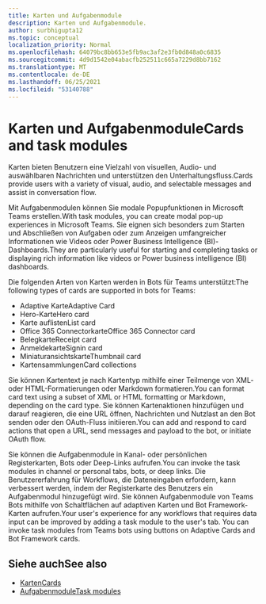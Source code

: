 ```yaml
---
title: Karten und Aufgabenmodule
description: Karten und Aufgabenmodule.
author: surbhigupta12
ms.topic: conceptual
localization_priority: Normal
ms.openlocfilehash: 64079bc8bb653e5fb9ac3af2e3fb0d848a0c6835
ms.sourcegitcommit: 4d9d1542e04abacfb252511c665a7229d8bb7162
ms.translationtype: MT
ms.contentlocale: de-DE
ms.lasthandoff: 06/25/2021
ms.locfileid: "53140788"
---
```

# <a name="cards-and-task-modules"></a><span data-ttu-id="2cc18-103">Karten und Aufgabenmodule</span><span class="sxs-lookup"><span data-stu-id="2cc18-103">Cards and task modules</span></span>

<span data-ttu-id="2cc18-104">Karten bieten Benutzern eine Vielzahl von visuellen, Audio- und auswählbaren Nachrichten und unterstützen den Unterhaltungsfluss.</span><span class="sxs-lookup"><span data-stu-id="2cc18-104">Cards provide users with a variety of visual, audio, and selectable messages and assist in conversation flow.</span></span>

<span data-ttu-id="2cc18-105">Mit Aufgabenmodulen können Sie modale Popupfunktionen in Microsoft Teams erstellen.</span><span class="sxs-lookup"><span data-stu-id="2cc18-105">With task modules, you can create modal pop-up experiences in Microsoft Teams.</span></span> <span data-ttu-id="2cc18-106">Sie eignen sich besonders zum Starten und Abschließen von Aufgaben oder zum Anzeigen umfangreicher Informationen wie Videos oder Power Business Intelligence (BI)-Dashboards.</span><span class="sxs-lookup"><span data-stu-id="2cc18-106">They are particularly useful for starting and completing tasks or displaying rich information like videos or Power business intelligence (BI) dashboards.</span></span>

<span data-ttu-id="2cc18-107">Die folgenden Arten von Karten werden in Bots für Teams unterstützt:</span><span class="sxs-lookup"><span data-stu-id="2cc18-107">The following types of cards are supported in bots for Teams:</span></span>

* <span data-ttu-id="2cc18-108">Adaptive Karte</span><span class="sxs-lookup"><span data-stu-id="2cc18-108">Adaptive Card</span></span>
* <span data-ttu-id="2cc18-109">Hero-Karte</span><span class="sxs-lookup"><span data-stu-id="2cc18-109">Hero card</span></span>
* <span data-ttu-id="2cc18-110">Karte auflisten</span><span class="sxs-lookup"><span data-stu-id="2cc18-110">List card</span></span>
* <span data-ttu-id="2cc18-111">Office 365 Connectorkarte</span><span class="sxs-lookup"><span data-stu-id="2cc18-111">Office 365 Connector card</span></span>
* <span data-ttu-id="2cc18-112">Belegkarte</span><span class="sxs-lookup"><span data-stu-id="2cc18-112">Receipt card</span></span>
* <span data-ttu-id="2cc18-113">Anmeldekarte</span><span class="sxs-lookup"><span data-stu-id="2cc18-113">Signin card</span></span>
* <span data-ttu-id="2cc18-114">Miniaturansichtskarte</span><span class="sxs-lookup"><span data-stu-id="2cc18-114">Thumbnail card</span></span>
* <span data-ttu-id="2cc18-115">Kartensammlungen</span><span class="sxs-lookup"><span data-stu-id="2cc18-115">Card collections</span></span>

<span data-ttu-id="2cc18-116">Sie können Kartentext je nach Kartentyp mithilfe einer Teilmenge von XML- oder HTML-Formatierungen oder Markdown formatieren.</span><span class="sxs-lookup"><span data-stu-id="2cc18-116">You can format card text using a subset of XML or HTML formatting or Markdown, depending on the card type.</span></span> <span data-ttu-id="2cc18-117">Sie können Kartenaktionen hinzufügen und darauf reagieren, die eine URL öffnen, Nachrichten und Nutzlast an den Bot senden oder den OAuth-Fluss initiieren.</span><span class="sxs-lookup"><span data-stu-id="2cc18-117">You can add and respond to card actions that open a URL, send messages and payload to the bot, or initiate OAuth flow.</span></span>

<span data-ttu-id="2cc18-118">Sie können die Aufgabenmodule in Kanal- oder persönlichen Registerkarten, Bots oder Deep-Links aufrufen.</span><span class="sxs-lookup"><span data-stu-id="2cc18-118">You can invoke the task modules in channel or personal tabs, bots, or deep links.</span></span> <span data-ttu-id="2cc18-119">Die Benutzererfahrung für Workflows, die Dateneingaben erfordern, kann verbessert werden, indem der Registerkarte des Benutzers ein Aufgabenmodul hinzugefügt wird. Sie können Aufgabenmodule von Teams Bots mithilfe von Schaltflächen auf adaptiven Karten und Bot Framework-Karten aufrufen.</span><span class="sxs-lookup"><span data-stu-id="2cc18-119">Your user's experience for any workflows that requires data input can be improved by adding a task module to the user's tab. You can invoke task modules from Teams bots using buttons on Adaptive Cards and Bot Framework cards.</span></span>

## <a name="see-also"></a><span data-ttu-id="2cc18-120">Siehe auch</span><span class="sxs-lookup"><span data-stu-id="2cc18-120">See also</span></span>

* [<span data-ttu-id="2cc18-121">Karten</span><span class="sxs-lookup"><span data-stu-id="2cc18-121">Cards</span></span>](~/task-modules-and-cards/what-are-cards.md)
* [<span data-ttu-id="2cc18-122">Aufgabenmodule</span><span class="sxs-lookup"><span data-stu-id="2cc18-122">Task modules</span></span>](~/task-modules-and-cards/what-are-task-modules.md)
